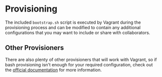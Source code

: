 Provisioning
============

The included `bootstrap.sh` script is executed by Vagrant during the provisioning process and can be modified to contain any additional configurations that you may want to include or share with collaborators.

Other Provisioners
------------------

There are also plenty of other provisioners that will work with Vagrant, so if bash provisioning isn't enough for your required configuration, check out the [official documentation](http://docs.vagrantup.com/v2/provisioning/index.html) for more information.
